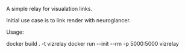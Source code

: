A simple relay for visualation links.

Initial use case is to link render with neuroglancer.

Usage:

docker build . -t vizrelay
docker run --init --rm -p 5000:5000 vizrelay
